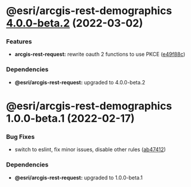# @esri/arcgis-rest-demographics [4.0.0-beta.2](https://github.com/Esri/arcgis-rest-js/compare/@esri/arcgis-rest-demographics@4.0.0-beta.1...@esri/arcgis-rest-demographics@4.0.0-beta.2) (2022-03-02)


### Features

* **arcgis-rest-request:** rewrite oauth 2 functions to use PKCE ([e49f88c](https://github.com/Esri/arcgis-rest-js/commit/e49f88c700694aed472733527124c4d0d54e45d6))





### Dependencies

* **@esri/arcgis-rest-request:** upgraded to 4.0.0-beta.2

# @esri/arcgis-rest-demographics 1.0.0-beta.1 (2022-02-17)


### Bug Fixes

* switch to eslint, fix minor issues, disable other rules ([ab47412](https://github.com/Esri/arcgis-rest-js/commit/ab474123d3a056dcd52a8898f39f287893626f35))





### Dependencies

* **@esri/arcgis-rest-request:** upgraded to 1.0.0-beta.1
